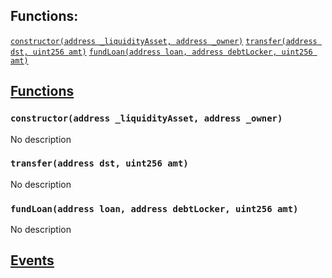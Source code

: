 

## Functions:
[`constructor(address _liquidityAsset, address _owner)`](#LiquidityLocker-constructor-address-address-)
[`transfer(address dst, uint256 amt)`](#LiquidityLocker-transfer-address-uint256-)
[`fundLoan(address loan, address debtLocker, uint256 amt)`](#LiquidityLocker-fundLoan-address-address-uint256-)


## <u>Functions</u>

### `constructor(address _liquidityAsset, address _owner)`
No description

### `transfer(address dst, uint256 amt)`
No description

### `fundLoan(address loan, address debtLocker, uint256 amt)`
No description

## <u>Events</u>
